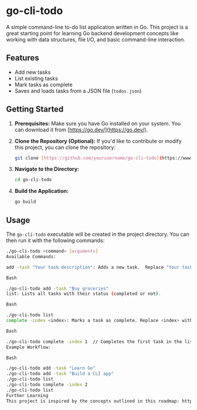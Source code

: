 # go-cli-todo

A simple command-line to-do list application written in Go.  This project is a great starting point for learning Go backend development concepts like working with data structures, file I/O, and basic command-line interaction.

## Features

*   Add new tasks
*   List existing tasks
*   Mark tasks as complete
*   Saves and loads tasks from a JSON file (`todos.json`)

## Getting Started

1.  **Prerequisites:** Make sure you have Go installed on your system. You can download it from [https://go.dev/](https://go.dev/).

2.  **Clone the Repository (Optional):** If you'd like to contribute or modify this project, you can clone the repository:

    ```bash
    git clone [https://github.com/yourusername/go-cli-todo](https://www.google.com/search?q=https://github.com/yourusername/go-cli-todo) // Replace with your repo URL
    ```

3.  **Navigate to the Directory:**

    ```bash
    cd go-cli-todo
    ```

4.  **Build the Application:**

    ```bash
    go build
    ```

## Usage

The `go-cli-todo` executable will be created in the project directory. You can then run it with the following commands:

```bash
./go-cli-todo <command> [arguments]
Available Commands:

add -task "Your task description": Adds a new task.  Replace "Your task description" with the actual task.

Bash

./go-cli-todo add -task "Buy groceries"
list: Lists all tasks with their status (completed or not).

Bash

./go-cli-todo list
complete -index <index>: Marks a task as complete. Replace <index> with the task number shown in the list command.

Bash

./go-cli-todo complete -index 1  // Completes the first task in the list
Example Workflow:

Bash

./go-cli-todo add -task "Learn Go"
./go-cli-todo add -task "Build a CLI app"
./go-cli-todo list
./go-cli-todo complete -index 2
./go-cli-todo list
Further Learning
This project is inspired by the concepts outlined in this roadmap: https://roadmap.sh/projects/task-tracker
